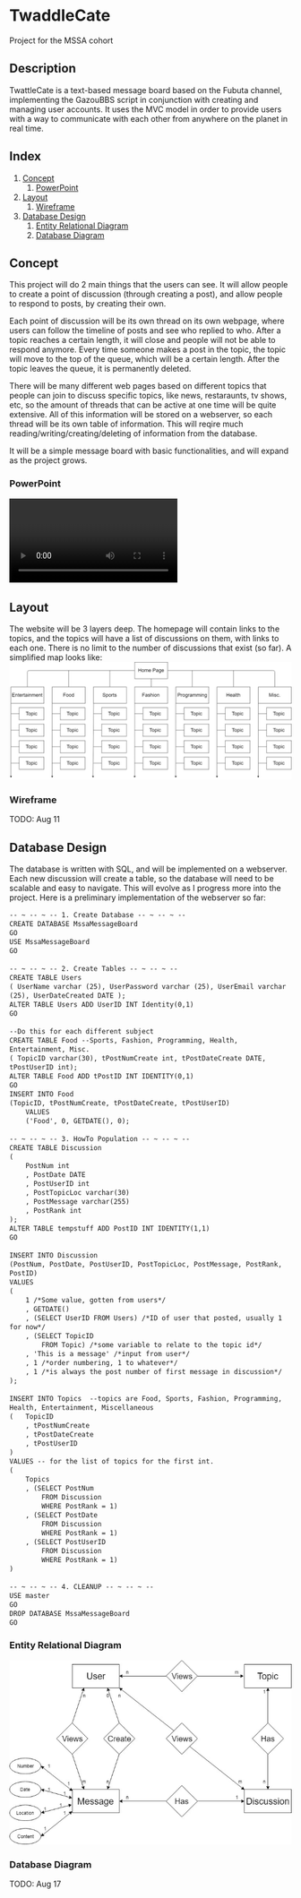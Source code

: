 # TwaddleCate
Project for the MSSA cohort

## Description
TwattleCate is a text-based message board based on the Fubuta channel, implementing the GazouBBS script in conjunction with creating and managing user accounts. It uses the MVC model in order to provide users with a way to communicate with each other from anywhere on the planet in real time.
## Index
1. [Concept](#concept)
    1. [PowerPoint](#powerpoint)
1. [Layout](#layout)
    1. [Wireframe](#wireframe)
1. [Database Design](#database-design)
    1. [Entity Relational Diagram](#entity-relational-diagram)
    1. [Database Diagram](database-diagram)

## Concept
This project will do 2 main things that the users can see. It will allow people to create a point of discussion (through creating a post), and allow people to respond to posts, by creating their own.

Each point of discussion will be its own thread on its own webpage, where users can follow the timeline of posts and see who replied to who. After a topic reaches a certain length, it will close and people will not be able to respond anymore. Every time someone makes a post in the topic, the topic will move to the top of the queue, which will be a certain length. After the topic leaves the queue, it is permanently deleted.

There will be many different web pages based on different topics that people can join to discuss specific topics, like news, restaraunts, tv shows, etc, so the amount of threads that can be active at one time will be quite extensive. All of this information will be stored on a webserver, so each thread will be its own table of information. This will reqire much reading/writing/creating/deleting of information from the database.

It will be a simple message board with basic functionalities, and will expand as the project grows.

### PowerPoint

![PowerPoint](/Assets/powerpoint.mp4)

## Layout
The website will be 3 layers deep. The homepage will contain links to the topics, and the topics will have a list of discussions on them, with links to each one. There is no limit to the number of discussions that exist (so far). A simplified map looks like:
![LAYOUT](/Assets/layout.jpg)
### Wireframe
TODO: Aug 11
## Database Design
The database is written with SQL, and will be implemented on a webserver. Each new discussion will create a table, so the database will need to be scalable and easy to navigate. This will evolve as I progress more into the project. Here is a preliminary implementation of the webserver so far:
```
-- ~ -- ~ -- 1. Create Database -- ~ -- ~ --
CREATE DATABASE MssaMessageBoard
GO
USE MssaMessageBoard
GO

-- ~ -- ~ -- 2. Create Tables -- ~ -- ~ -- 
CREATE TABLE Users
( UserName varchar (25), UserPassword varchar (25), UserEmail varchar (25), UserDateCreated DATE );
ALTER TABLE Users ADD UserID INT Identity(0,1)
GO

--Do this for each different subject
CREATE TABLE Food --Sports, Fashion, Programming, Health, Entertainment, Misc.
( TopicID varchar(30), tPostNumCreate int, tPostDateCreate DATE, tPostUserID int);
ALTER TABLE Food ADD tPostID INT IDENTITY(0,1) 
GO 
INSERT INTO Food
(TopicID, tPostNumCreate, tPostDateCreate, tPostUserID)
	VALUES
	('Food', 0, GETDATE(), 0);
    
-- ~ -- ~ -- 3. HowTo Population -- ~ -- ~ --
CREATE TABLE Discussion 
(
	PostNum int
	, PostDate DATE
	, PostUserID int
	, PostTopicLoc varchar(30)
	, PostMessage varchar(255)
	, PostRank int
);
ALTER TABLE tempstuff ADD PostID INT IDENTITY(1,1)
GO

INSERT INTO Discussion
(PostNum, PostDate, PostUserID, PostTopicLoc, PostMessage, PostRank, PostID)
VALUES
(
	1 /*Some value, gotten from users*/
	, GETDATE()
	, (SELECT UserID FROM Users) /*ID of user that posted, usually 1 for now*/
	, (SELECT TopicID
		FROM Topic) /*some variable to relate to the topic id*/
	, 'This is a message' /*input from user*/
	, 1 /*order numbering, 1 to whatever*/
	, 1 /*is always the post number of first message in discussion*/
);

INSERT INTO Topics  --topics are Food, Sports, Fashion, Programming, Health, Entertainment, Miscellaneous
(	TopicID
	, tPostNumCreate
	, tPostDateCreate
	, tPostUserID
)
VALUES -- for the list of topics for the first int.
(
	Topics	 
	, (SELECT PostNum
		FROM Discussion
		WHERE PostRank = 1)
	, (SELECT PostDate
		FROM Discussion
		WHERE PostRank = 1)
	, (SELECT PostUserID
		FROM Discussion
		WHERE PostRank = 1)
)

-- ~ -- ~ -- 4. CLEANUP -- ~ -- ~ -- 
USE master
GO
DROP DATABASE MssaMessageBoard
GO
```
### Entity Relational Diagram
![ERD](/Assets/erd.jpg)
### Database Diagram
TODO: Aug 17
